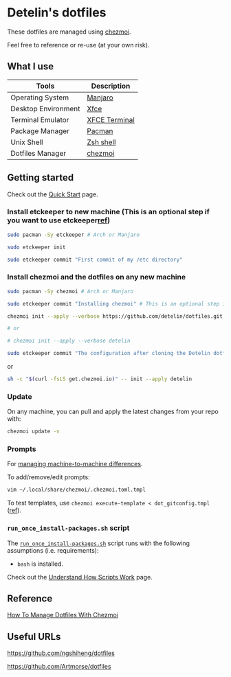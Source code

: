 # Detelin's dotfiles

These dotfiles are managed using [chezmoi](https://www.chezmoi.io/).

Feel free to reference or re-use (at your own risk).


## What I use

| Tools                | Description                                                                                         |
| -------------------- | --------------------------------------------------------------------------------------------------- |
| Operating System     | [Manjaro](https://manjaro.org )                                                                     |
| Desktop Environment  | [Xfce](https://xfce.org)                                                                            |
| Terminal Emulator    | [XFCE Terminal](https://docs.xfce.org/apps/terminal/start)                                          |
| Package Manager      | [Pacman](https://pacman.archlinux.page)                                                             |
| Unix Shell           | [Zsh shell](https://www.zsh.org)                                                                    |
| Dotfiles Manager     | [chezmoi](https://chezmoi.io)                                                                       |

## Getting started

Check out the [Quick Start](https://www.chezmoi.io/quick-start/) page.

### Install etckeeper to new machine (This is an optional step if you want to use etckeeper[ref](https://www.tecmint.com/manage-etc-with-version-control-using-etckeeper/))

```sh
sudo pacman -Sy etckeeper # Arch or Manjaro

sudo etckeeper init 

sudo etckeeper commit "First commit of my /etc directory"

```

### Install chezmoi and the dotfiles on any new machine

```sh
sudo pacman -Sy chezmoi # Arch or Manjaro

sudo etckeeper commit "Installing chezmoi" # This is an optional step if you want to use etckeeper

chezmoi init --apply --verbose https://github.com/detelin/dotfiles.git

# or

# chezmoi init --apply --verbose detelin

sudo etckeeper commit "The configuration after cloning the Detelin dotfiles repo" # This is an optional step if you want to use etckeeper
```

or

```sh
sh -c "$(curl -fsLS get.chezmoi.io)" -- init --apply detelin
```

### Update

On any machine, you can pull and apply the latest changes from your repo with:

```sh
chezmoi update -v
```

### Prompts

For [managing machine-to-machine differences](https://www.chezmoi.io/user-guide/manage-machine-to-machine-differences/).

To add/remove/edit prompts:

```sh
vim ~/.local/share/chezmoi/.chezmoi.toml.tmpl
```

To test templates, use `chezmoi execute-template < dot_gitconfig.tmpl` ([ref](https://www.chezmoi.io/user-guide/templating/#testing-templates)).

### `run_once_install-packages.sh` script

The [`run_once_install-packages.sh`](run_once_install-packages.sh) script runs with the following assumptions (i.e. requirements):

-   `bash` is installed.

Check out the [Understand How Scripts Work](https://www.chezmoi.io/user-guide/use-scripts-to-perform-actions/#understand-how-scripts-work) page.

## Reference

[How To Manage Dotfiles With Chezmoi](https://jerrynsh.com/how-to-manage-dotfiles-with-chezmoi/)

## Useful URLs
https://github.com/ngshiheng/dotfiles

https://github.com/Artmorse/dotfiles
